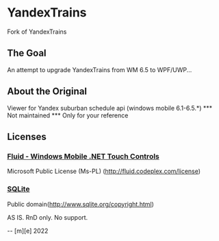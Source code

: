 # YandexTrains

Fork of YandexTrains

## The Goal
An attempt to upgrade YandexTrains from WM 6.5 to WPF/UWP... 

## About the Original

Viewer for Yandex suburban schedule api (windows mobile 6.1-6.5.*)
*** Not maintained
*** Only for your reference

## Licenses

### [Fluid - Windows Mobile .NET Touch Controls](http://fluid.codeplex.com/)
Microsoft Public License (Ms-PL) (http://fluid.codeplex.com/license)

### [SQLite](http://www.sqlite.org)
Public domain(http://www.sqlite.org/copyright.html)

AS IS. RnD only. No support.

-- [m][e] 2022